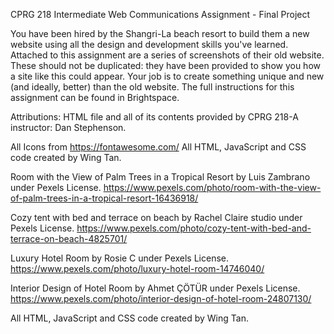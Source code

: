 CPRG 218 Intermediate Web Communications Assignment - Final Project

You have been hired by the Shangri-La beach resort to build them a new website using all the design and development skills you've learned. Attached to this assignment are a series of screenshots of their old website. These should not be duplicated: they have been provided  to show you how a site like this could appear. Your job is to create something unique and new (and ideally, better) than the old website. 
The full instructions for this assignment can be found in Brightspace.

Attributions: 
HTML file and all of its contents provided by CPRG 218-A instructor: Dan Stephenson.

All Icons from https://fontawesome.com/
All HTML, JavaScript and CSS code created by Wing Tan.

Room with the View of Palm Trees in a Tropical Resort by Luis Zambrano under Pexels License.
https://www.pexels.com/photo/room-with-the-view-of-palm-trees-in-a-tropical-resort-16436918/

Cozy tent with bed and terrace on beach by Rachel Claire studio under Pexels License.
https://www.pexels.com/photo/cozy-tent-with-bed-and-terrace-on-beach-4825701/

Luxury Hotel Room by Rosie C under Pexels License.
https://www.pexels.com/photo/luxury-hotel-room-14746040/

Interior Design of Hotel Room by Ahmet ÇÖTÜR under Pexels License.
https://www.pexels.com/photo/interior-design-of-hotel-room-24807130/

All HTML, JavaScript and CSS code created by Wing Tan.